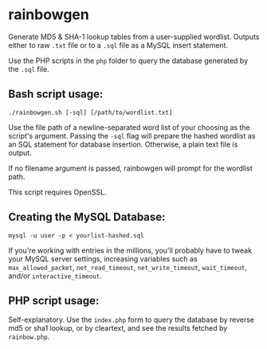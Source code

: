rainbowgen
==========

Generate MD5 &amp; SHA-1 lookup tables from a user-supplied wordlist. Outputs either to raw ```.txt``` 
file or to a ```.sql``` file as a MySQL insert statement.

Use the PHP scripts in the ```php``` folder to query the database generated by the ```.sql``` file. 

Bash script usage:
------

```
./rainbowgen.sh [-sql] [/path/to/wordlist.txt]
```

Use the file path of a newline-separated word list of your choosing as the script's argument. 
Passing the ```-sql``` flag will prepare the hashed wordlist as an SQL statement for database 
insertion. Otherwise, a plain text file is output.

If no filename argument is passed, rainbowgen will prompt for the wordlist path. 

This script requires OpenSSL.

Creating the MySQL Database:
------

```
mysql -u user -p < yourlist-hashed.sql
```
If you're working with entries in the millions, you'll probably have to tweak your MySQL server settings, 
increasing variables such as ```max_allowed_packet```,  ```net_read_timeout```, ```net_write_timeout```, 
```wait_timeout```, and/or ```interactive_timeout```.

PHP script usage:
------

Self-explanatory. Use the ```index.php``` form to query the database by reverse md5 or sha1 lookup, 
or by cleartext, and see the results fetched by ```rainbow.php```.